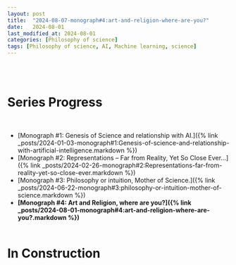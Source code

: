 ```yaml
---
layout: post
title:  "2024-08-07-monograph#4:art-and-religion-where-are-you?"
date:   2024-08-01
last_modified_at: 2024-08-01
categories: [Philosophy of science]
tags: [Philosophy of science, AI, Machine learning, science]
---
```


<br/><br/>
# Series Progress
<br/>

- [Monograph #1: Genesis of Science and relationship with AI.]({% link _posts/2024-01-03-monograph#1:Genesis-of-science-and-relationship-with-artificial-intelligence.markdown %})
- [Monograph #2: Representations – Far from Reality, Yet So Close Ever…]({% link _posts/2024-02-26-monograph#2:Representations-far-from-reality-yet-so-close-ever.markdown %})
- [Monograph #3: Philosophy or intuition, Mother of Science.]({% link _posts/2024-06-22-monograph#3:philosophy-or-intuition-mother-of-science.markdown %})
- <strong>[Monograph #4: Art and Religion, where are you?]({% link _posts/2024-08-01-monograph#4:art-and-religion-where-are-you?.markdown %})</strong>
<br/><br/>


# In Construction
